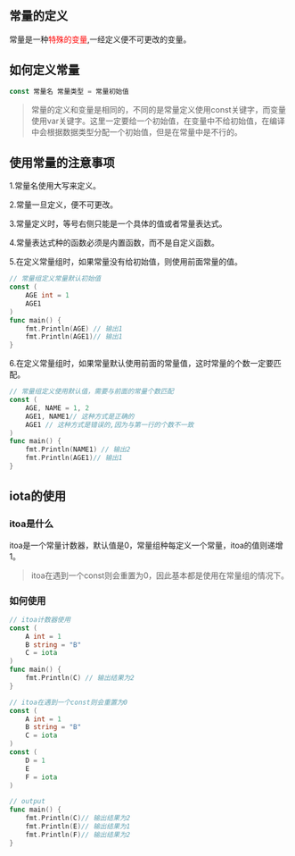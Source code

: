 ## 常量的定义

常量是一种<font color="red">特殊的变量</font>,一经定义便不可更改的变量。

## 如何定义常量

```go
const 常量名 常量类型 = 常量初始值
```
> 常量的定义和变量是相同的，不同的是常量定义使用const关键字，而变量使用var关键字。这里一定要给一个初始值，在变量中不给初始值，在编译中会根据数据类型分配一个初始值，但是在常量中是不行的。

## 使用常量的注意事项

1.常量名使用大写来定义。

2.常量一旦定义，便不可更改。

3.常量定义时，等号右侧只能是一个具体的值或者常量表达式。

4.常量表达式种的函数必须是内置函数，而不是自定义函数。

5.在定义常量组时，如果常量没有给初始值，则使用前面常量的值。
```go
// 常量组定义常量默认初始值
const (
	AGE int = 1
	AGE1
)
func main() {
	fmt.Println(AGE) // 输出1
	fmt.Println(AGE1)// 输出1
}
```
6.在定义常量组时，如果常量默认使用前面的常量值，这时常量的个数一定要匹配。
```go
// 常量组定义使用默认值，需要与前面的常量个数匹配
const (
	AGE, NAME = 1, 2
    AGE1, NAME1// 这种方式是正确的
    AGE1 // 这种方式是错误的,因为与第一行的个数不一致
)
func main() {
	fmt.Println(NAME1) // 输出2
	fmt.Println(AGE1)// 输出1
}
```
## iota的使用

### itoa是什么

itoa是一个常量计数器，默认值是0，常量组种每定义一个常量，itoa的值则递增1。
> itoa在遇到一个const则会重置为0，因此基本都是使用在常量组的情况下。

### 如何使用

```go
// itoa计数器使用
const (
	A int = 1
	B string = "B"
	C = iota
)
func main() {
	fmt.Println(C) // 输出结果为2
}
```
```go
// itoa在遇到一个const则会重置为0
const (
	A int = 1
	B string = "B"
	C = iota
)
const (
	D = 1
	E
	F = iota
)
```
```go
// output
func main() {
	fmt.Println(C)// 输出结果为2
	fmt.Println(E)// 输出结果为1
	fmt.Println(F)// 输出结果为2
}
```